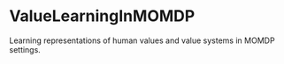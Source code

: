 # ValueLearningInMOMDP
Learning representations of human values and value systems in MOMDP settings.
